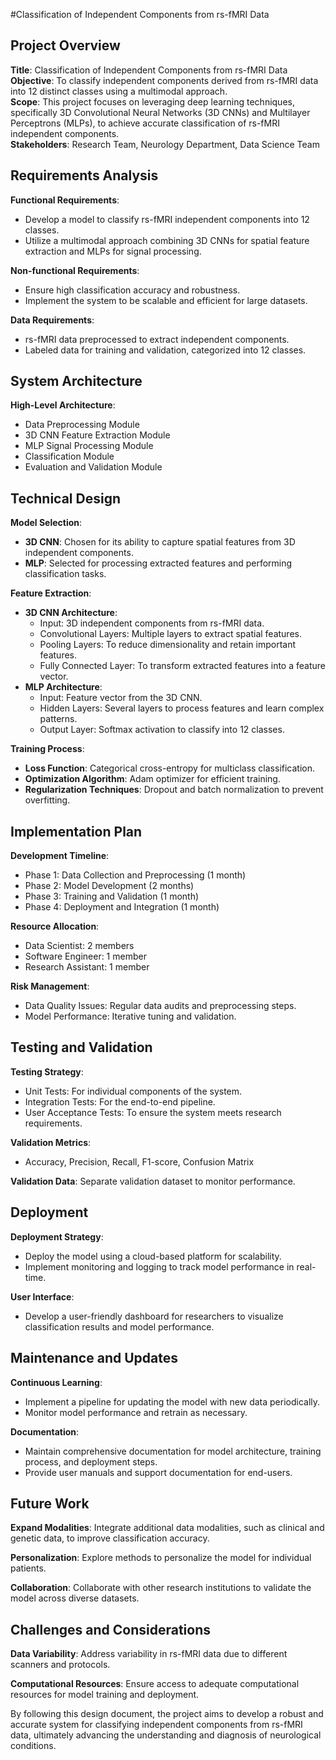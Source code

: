 #Classification of Independent Components from rs-fMRI Data

## Project Overview
**Title**: Classification of Independent Components from rs-fMRI Data  
**Objective**: To classify independent components derived from rs-fMRI data into 12 distinct classes using a multimodal approach.  
**Scope**: This project focuses on leveraging deep learning techniques, specifically 3D Convolutional Neural Networks (3D CNNs) and Multilayer Perceptrons (MLPs), to achieve accurate classification of rs-fMRI independent components.  
**Stakeholders**: Research Team, Neurology Department, Data Science Team  

## Requirements Analysis
**Functional Requirements**:
- Develop a model to classify rs-fMRI independent components into 12 classes.
- Utilize a multimodal approach combining 3D CNNs for spatial feature extraction and MLPs for signal processing.

**Non-functional Requirements**:
- Ensure high classification accuracy and robustness.
- Implement the system to be scalable and efficient for large datasets.

**Data Requirements**:
- rs-fMRI data preprocessed to extract independent components.
- Labeled data for training and validation, categorized into 12 classes.

## System Architecture
**High-Level Architecture**:
- Data Preprocessing Module
- 3D CNN Feature Extraction Module
- MLP Signal Processing Module
- Classification Module
- Evaluation and Validation Module

## Technical Design
**Model Selection**:
- **3D CNN**: Chosen for its ability to capture spatial features from 3D independent components.
- **MLP**: Selected for processing extracted features and performing classification tasks.

**Feature Extraction**:
- **3D CNN Architecture**:
  - Input: 3D independent components from rs-fMRI data.
  - Convolutional Layers: Multiple layers to extract spatial features.
  - Pooling Layers: To reduce dimensionality and retain important features.
  - Fully Connected Layer: To transform extracted features into a feature vector.
- **MLP Architecture**:
  - Input: Feature vector from the 3D CNN.
  - Hidden Layers: Several layers to process features and learn complex patterns.
  - Output Layer: Softmax activation to classify into 12 classes.

**Training Process**:
- **Loss Function**: Categorical cross-entropy for multiclass classification.
- **Optimization Algorithm**: Adam optimizer for efficient training.
- **Regularization Techniques**: Dropout and batch normalization to prevent overfitting.

## Implementation Plan
**Development Timeline**:
- Phase 1: Data Collection and Preprocessing (1 month)
- Phase 2: Model Development (2 months)
- Phase 3: Training and Validation (1 month)
- Phase 4: Deployment and Integration (1 month)

**Resource Allocation**:
- Data Scientist: 2 members
- Software Engineer: 1 member
- Research Assistant: 1 member

**Risk Management**:
- Data Quality Issues: Regular data audits and preprocessing steps.
- Model Performance: Iterative tuning and validation.

## Testing and Validation
**Testing Strategy**:
- Unit Tests: For individual components of the system.
- Integration Tests: For the end-to-end pipeline.
- User Acceptance Tests: To ensure the system meets research requirements.

**Validation Metrics**:
- Accuracy, Precision, Recall, F1-score, Confusion Matrix

**Validation Data**: Separate validation dataset to monitor performance.

## Deployment
**Deployment Strategy**:
- Deploy the model using a cloud-based platform for scalability.
- Implement monitoring and logging to track model performance in real-time.

**User Interface**:
- Develop a user-friendly dashboard for researchers to visualize classification results and model performance.

## Maintenance and Updates
**Continuous Learning**:
- Implement a pipeline for updating the model with new data periodically.
- Monitor model performance and retrain as necessary.

**Documentation**:
- Maintain comprehensive documentation for model architecture, training process, and deployment steps.
- Provide user manuals and support documentation for end-users.

## Future Work
**Expand Modalities**: Integrate additional data modalities, such as clinical and genetic data, to improve classification accuracy.

**Personalization**: Explore methods to personalize the model for individual patients.

**Collaboration**: Collaborate with other research institutions to validate the model across diverse datasets.

## Challenges and Considerations
**Data Variability**: Address variability in rs-fMRI data due to different scanners and protocols.

**Computational Resources**: Ensure access to adequate computational resources for model training and deployment.

By following this design document, the project aims to develop a robust and accurate system for classifying independent components from rs-fMRI data, ultimately advancing the understanding and diagnosis of neurological conditions.

